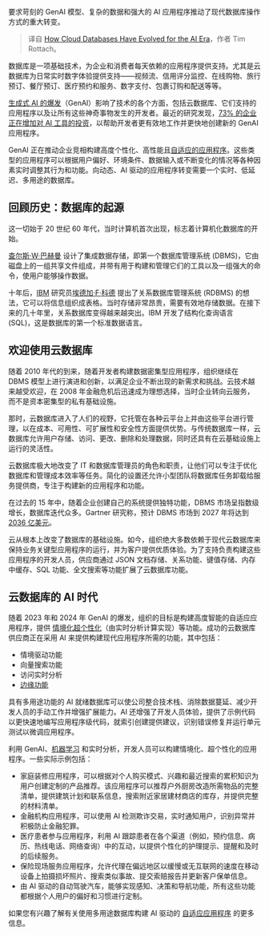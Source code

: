 
<!--
title: 云数据库如何为人工智能时代而演变
cover: https://cdn.thenewstack.io/media/2024/05/16729e04-cloud-databases-ai-evolved.jpg
-->

要求苛刻的 GenAI 模型、复杂的数据和强大的 AI 应用程序推动了现代数据库操作方式的重大转变。

> 译自 [How Cloud Databases Have Evolved for the AI Era](https://thenewstack.io/how-cloud-databases-have-evolved-for-the-ai-era/)，作者 Tim Rottach。


数据库是一项基础技术，为企业和消费者每天依赖的应用程序提供支持。尤其是云数据库为日常实时数字体验提供支持——视频流、信用评分监控、在线购物、旅行预订、餐厅预订、医疗预约和服务、数字支付、包裹订购和配送等等。

[生成式 AI 的爆发](https://thenewstack.io/building-ai-driven-applications-with-a-multimodal-approach/)（GenAI）影响了技术的各个方面，包括云数据库、它们支持的应用程序以及让所有这些神奇事物发生的开发者。最近的研究发现，[73% 的企业正在增加对 AI 工具的投资](https://www.couchbase.com/blog/cio-survey-digital-modernization-in-2025/)，以帮助开发者更有效地工作并更快地创建新的 GenAI 应用程序。

GenAI 正在推动企业竞相构建高度个性化、高性能且[自适应的应用程序](https://thenewstack.io/how-adaptive-applications-unlock-innovation-in-a-new-ai-age/)。这些类型的应用程序可以根据用户偏好、环境条件、数据输入或不断变化的情况等各种因素实时调整其行为和功能。向动态、AI 驱动的应用程序转变需要一个实时、低延迟、多用途的数据库。

## 回顾历史：数据库的起源

这一切始于 20 世纪 60 年代，当时计算机首次出现，标志着计算机化数据库的开始。

[查尔斯·W·巴赫曼](https://amturing.acm.org/award_winners/bachman_9385610.cfm) 设计了集成数据存储，即第一个数据库管理系统 (DBMS)，它由磁盘上的一组共享文件组成，并带有用于构建和管理它们的工具以及一组强大的命令，使用户能够操作数据。

十年后，[IBM](https://www.ibm.com?utm_content=inline+mention) 研究员[埃德加·F·科德](https://amturing.acm.org/award_winners/codd_1000892.cfm) 提出了关系数据库管理系统 (RDBMS) 的想法，它可以将信息组织成表格。当时存储非常昂贵，需要有效地存储数据。在接下来的几十年里，关系数据库变得越来越突出。IBM 开发了结构化查询语言 (SQL)，这是数据库的第一个标准数据语言。

## 欢迎使用云数据库

随着 2010 年代的到来，随着开发者构建数据密集型应用程序，组织继续在 DBMS 模型上进行演进和创新，以满足企业不断出现的新需求和挑战。云技术越来越受欢迎，在 2008 年金融危机后迅速成为理想选择，当时企业转向云服务，而不是资本密集型的私有基础设施。

那时，云数据库进入了人们的视野，它托管在各种云平台上并由这些平台进行管理，以在成本、可用性、可扩展性和安全性方面提供优势。与传统数据库一样，云数据库允许用户存储、访问、更改、删除和处理数据，同时还具有在云基础设施上运行的灵活性。

云数据库极大地改变了 IT 和数据库管理员的角色和职责，让他们可以专注于优化数据库和管理成本效率等任务。简化的设置还允许小型团队将数据库任务卸载给服务提供商，专注于构建新的应用程序和功能。

在过去的 15 年中，随着企业创建自己的系统提供独特功能，DBMS 市场呈指数级增长，数据库迭代众多。Gartner 研究称，预计 DBMS 市场到 2027 年将达到 [2036 亿美元](https://www.gartner.com/en/documents/4594399)。

云从根本上改变了数据库的基础设施。如今，组织绝大多数依赖于现代云数据库来保持业务关键型应用程序的运行，并为客户提供优质体验。为了支持负责构建这些应用程序的开发人员，供应商通过 JSON 文档存储、关系功能、键值存储、内存中缓存、SQL 功能、全文搜索等功能扩展了云数据库功能。

## 云数据库的 AI 时代

随着 2023 年和 2024 年 GenAI 的爆发，组织的目标是构建高度智能的自适应应用程序，提供 [情境化超个性化](https://thenewstack.io/unlock-hyper-personalization-with-ai-driven-adaptive-apps/)（由实时分析计算实现）等功能。成功的云数据库供应商正在采用 AI 来提供构建现代应用程序所需的功能，其中包括：

- 情境驱动功能
- 向量搜索功能
- 访问实时分析
- [边缘功能](https://thenewstack.io/cloud-to-edge-ai-with-a-mobile-database-platform/)

具有多用途功能的 AI 就绪数据库可以使公司整合技术栈、消除数据蔓延、减少开发人员的手动工作并增强扩展能力。AI 还增强了开发人员体验，提供了示例代码以更快速地编写应用程序级代码，就索引创建提供建议，识别错误修复并运行单元测试以微调应用程序。

利用 GenAI、[机器学习](https://roadmap.sh/mlops) 和实时分析，开发人员可以构建情境化、超个性化的应用程序。一些实际示例包括：

- 家庭装修应用程序，可以根据对个人购买模式、兴趣和最近搜索的累积知识为用户创建定制的产品推荐。该应用程序可以推荐户外厨房改造所需物品的完整清单，提供建筑计划和联系信息，搜索附近家居建材商店的库存，并提供完整的材料清单。
- 金融机构应用程序，可以使用 AI 检测欺诈交易，实时通知用户，识别异常并积极防止金融犯罪。
- 医疗患者参与应用程序，利用 AI 跟踪患者在各个渠道（例如，预约信息、病历、热线电话、网络查询）中的互动，以提供个性化的护理提示、提醒和及时的后续服务。
- 保险现场服务应用程序，允许代理在偏远地区以缓慢或无互联网的速度在移动设备上拍摄损坏照片、搜索类似事故、提交索赔报告并更新客户保单信息。
- 由 AI 驱动的自动驾驶汽车，能够实现感知、决策和导航功能，所有这些功能都根据个人用户的偏好和习惯进行定制。

如果您有兴趣了解有关使用多用途数据库构建 AI 驱动的 [自适应应用程序](https://www.couchbase.com/adaptive-applications/) 的更多信息。